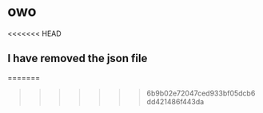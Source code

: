 # owo
<<<<<<< HEAD
## I have removed the json file
=======


>>>>>>> 6b9b02e72047ced933bf05dcb6dd421486f443da

